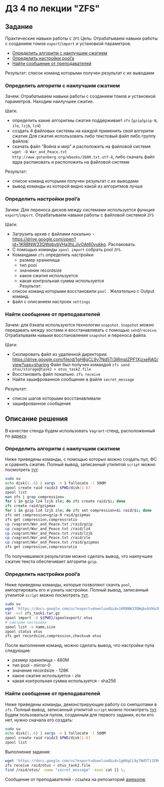 # ДЗ 4 по лекции "ZFS"

## Задание

Практические навыки работы с `ZFS`
Цель: Отрабатываем навыки работы с созданием томов `export`/`import` и установкой параметров.

* [Определить алгоритм с наилучшим сжатием](#compression)
* [Определить настройки pool’a](#pool)
* [Найти сообщение от преподавателей](#message)

Результат:
список команд которыми получен результат с их выводами

### Определить алгоритм с наилучшим сжатием

Зачем:
Отрабатываем навыки работы с созданием томов и установкой параметров. Находим наилучшее сжатие.

Шаги:
- определить какие алгоритмы сжатия поддерживает `zfs` (`gzip`/`gzip-N`, `zle`, `lzjb`, `lz4`)
- создать 4 файловых системы на каждой применить свой алгоритм сжатия
Для сжатия использовать либо текстовый файл либо группу файлов:
- скачать файл “Война и мир” и расположить на файловой системе `wget -O War_and_Peace.txt http://www.gutenberg.org/ebooks/2600.txt.utf-8`, либо скачать файл ядра распаковать и расположить на файловой системе

Результат:
- список команд которыми получен результат с их выводами
- вывод команды из которой видно какой из алгоритмов лучше

### Определить настройки pool’a

Зачем:
Для переноса дисков между системами используется функция `export`/`import`. Отрабатываем навыки работы с файловой системой `ZFS`

Шаги:
- Загрузить архив с файлами локально - https://drive.google.com/open?id=1KRBNW33QWqbvbVHa3hLJivOAt60yukkg. Распаковать.
- С помощью команды `zpool import` собрать pool `ZFS`.
- Командами `zfs` определить настройки
    - размер хранилища
    - тип pool
    - значение recordsize
    - какое сжатие используется
    - какая контрольная сумма используется\
Результат:
- список команд которыми восстановили `pool` . Желательно с Output команд.
- файл с описанием настроек `settings`

### Найти сообщение от преподавателей

Зачем:
для бэкапа используются технологии `snapshot`. `Snapshot` можно передавать между хостами и восстанавливать с помощью `send`/`receive`. Отрабатываем навыки восстановления `snapshot` и переноса файла.

Шаги:
- Скопировать файл из удаленной директории. https://drive.google.com/file/d/1gH8gCL9y7Nd5Ti3IRmplZPF1XjzxeRAG/view?usp=sharing
Файл был получен командой
`zfs send otus/storage@task2 > otus_task2.file`
- Восстановить файл локально. `zfs receive`
- Найти зашифрованное сообщение в файле `secret_message`

Результат:
- список шагов которыми восстанавливали
- зашифрованное сообщение


## Описание решения

В качестве стенда будем использовать `Vagrant`-стенд, расположенный по [адресу](https://github.com/nixuser/virtlab/tree/main/zfs).

### Определить алгоритм с наилучшим сжатием <a name="compression"></a>
Ниже приведены команды, с помощью которых можно создать пул, ФС и сравнить сжатие. Полный вывод, записанный утилитой `script` можно посмотреть [тут](step1.md).
```bash
sudo su
echo disk{1..6} | xargs -n 1 fallocate -l 500M
zpool create raid raidz3 $PWD/disk[1-6]
zpool list
man zfs | grep compression=
for i in gzip lz4 lzjb zle; do zfs create raid/$i; done
zfs create raid/gzipmax
for i in gzip lz4 lzjb zle; do zfs set compression=$i raid/$i; done
zfs set compression=gzip-9 raid/gzipmax
zfs get compression,compressratio
cp /vagrant/War_and_Peace.txt /raid/gzip
cp /vagrant/War_and_Peace.txt /raid/lz4
cp /vagrant/War_and_Peace.txt /raid/lzjb
cp /vagrant/War_and_Peace.txt /raid/zle
cp /vagrant/War_and_Peace.txt /raid/gzipmax
zfs get compression,compressratio
```
По получившимся результатам можно сделать вывод, что наилучшее сжатие текста обеспечивает алгоритм `gzip`.

### Определить настройки pool’a <a name="pool"></a>
Ниже приведены команды, которые позволяют скачть `pool`, импортировать его и узнать настройки. Полный вывод, записанный утилитой `script` можно посмотреть [тут](step2.md).
```bash
sudo su
wget 'https://docs.google.com/uc?export=download&id=1KRBNW33QWqbvbVHa3hLJivOAt60yukkg' -O zfs_task1.tar.gz
tar -xvf zfs_task1.tar.gz
zpool import -d ${PWD}/zpoolexport/ otus
# смотрим настройки
zpool list -o name,size
zpool status otus
zfs get recordsize,compression,checksum otus
```
После выполнения команд, можно сделать вывод, что настройки пула следующие:
* размер хранилища - 480M
* тип pool - mirror-0
* значение recordsize - 128K
* какое сжатие используется - zle
* какая контрольная сумма используется - sha256

### Найти сообщение от преподавателей <a name="message"></a>
Ниже приведены команды, демонстрирующие работу со снепшотами в `zfs`. Полный вывод, записанный утилитой `script` можно посмотреть [тут](step3.md).\
Будем пользоваться пулом, созданным для первого задания, если его нет, нужно сначала его создать:
```bash
sudo su
echo disk{1..6} | xargs -n 1 fallocate -l 500M
zpool create raid raidz3 $PWD/disk[1-6]
zpool list
```
Выполнение задания:
```bash
wget 'https://docs.google.com/uc?export=download&id=1gH8gCL9y7Nd5Ti3IRmplZPF1XjzxeRAG' -O otus_task2.file
zfs receive raid/otus < otus_task2.file
find /raid/otus/ -name "secret_message" -exec cat {} \;
```
Сообщение от преподавателей - ссылка на репозиторий [awesome](https://github.com/sindresorhus/awesome).
